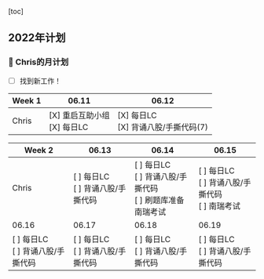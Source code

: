 [toc]

## 2022年计划

### 🐰 Chris的月计划

- [ ] 找到新工作！


| Week 1 | 06.11                                                     | 06.12 |
| ------ | --------------------------------------------------------- | ----- |
| Chris  | [X] 重启互助小组<br />[X] 每日LC | [X] 每日LC<br />[X] 背诵八股/手撕代码(7) |

| Week 2 | 06.13                              | 06.14                             | 06.15                              |
| ------ | ---------------------------------- | --------------------------------- | ---------------------------------- |
| Chris  | [ ] 每日LC<br />[ ] 背诵八股/手撕代码 | [ ] 每日LC<br />[ ] 背诵八股/手撕代码<br />[ ] 刷题库准备南瑞考试 | [ ] 每日LC<br />[ ] 背诵八股/手撕代码<br />[ ] 南瑞考试 |
| 06.16                             | 06.17                              | 06.18                              | 06.19                 |
| [ ] 每日LC<br />[ ] 背诵八股/手撕代码 | [ ] 每日LC<br />[ ] 背诵八股/手撕代码 | [ ] 每日LC<br />[ ] 背诵八股/手撕代码 | [ ] 每日LC<br />[ ] 背诵八股/手撕代码 |




